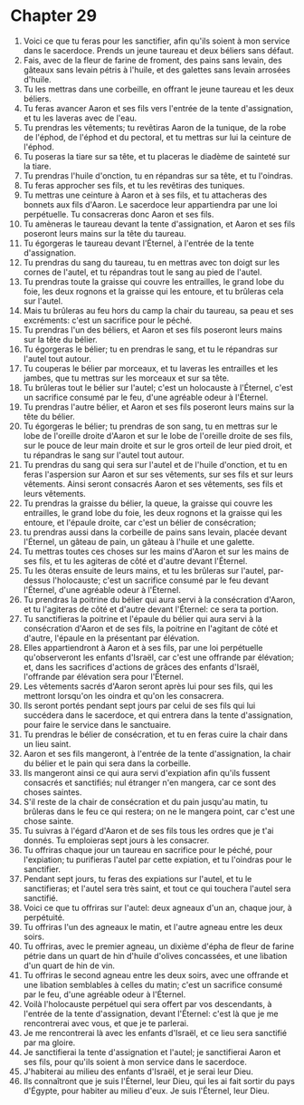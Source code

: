 # Chapter 29

1. Voici ce que tu feras pour les sanctifier, afin qu'ils soient à mon service dans le sacerdoce. Prends un jeune taureau et deux béliers sans défaut.
2. Fais, avec de la fleur de farine de froment, des pains sans levain, des gâteaux sans levain pétris à l'huile, et des galettes sans levain arrosées d'huile.
3. Tu les mettras dans une corbeille, en offrant le jeune taureau et les deux béliers.
4. Tu feras avancer Aaron et ses fils vers l'entrée de la tente d'assignation, et tu les laveras avec de l'eau.
5. Tu prendras les vêtements; tu revêtiras Aaron de la tunique, de la robe de l'éphod, de l'éphod et du pectoral, et tu mettras sur lui la ceinture de l'éphod.
6. Tu poseras la tiare sur sa tête, et tu placeras le diadème de sainteté sur la tiare.
7. Tu prendras l'huile d'onction, tu en répandras sur sa tête, et tu l'oindras.
8. Tu feras approcher ses fils, et tu les revêtiras des tuniques.
9. Tu mettras une ceinture à Aaron et à ses fils, et tu attacheras des bonnets aux fils d'Aaron. Le sacerdoce leur appartiendra par une loi perpétuelle. Tu consacreras donc Aaron et ses fils.
10. Tu amèneras le taureau devant la tente d'assignation, et Aaron et ses fils poseront leurs mains sur la tête du taureau.
11. Tu égorgeras le taureau devant l'Éternel, à l'entrée de la tente d'assignation.
12. Tu prendras du sang du taureau, tu en mettras avec ton doigt sur les cornes de l'autel, et tu répandras tout le sang au pied de l'autel.
13. Tu prendras toute la graisse qui couvre les entrailles, le grand lobe du foie, les deux rognons et la graisse qui les entoure, et tu brûleras cela sur l'autel.
14. Mais tu brûleras au feu hors du camp la chair du taureau, sa peau et ses excréments: c'est un sacrifice pour le péché.
15. Tu prendras l'un des béliers, et Aaron et ses fils poseront leurs mains sur la tête du bélier.
16. Tu égorgeras le bélier; tu en prendras le sang, et tu le répandras sur l'autel tout autour.
17. Tu couperas le bélier par morceaux, et tu laveras les entrailles et les jambes, que tu mettras sur les morceaux et sur sa tête.
18. Tu brûleras tout le bélier sur l'autel; c'est un holocauste à l'Éternel, c'est un sacrifice consumé par le feu, d'une agréable odeur à l'Éternel.
19. Tu prendras l'autre bélier, et Aaron et ses fils poseront leurs mains sur la tête du bélier.
20. Tu égorgeras le bélier; tu prendras de son sang, tu en mettras sur le lobe de l'oreille droite d'Aaron et sur le lobe de l'oreille droite de ses fils, sur le pouce de leur main droite et sur le gros orteil de leur pied droit, et tu répandras le sang sur l'autel tout autour.
21. Tu prendras du sang qui sera sur l'autel et de l'huile d'onction, et tu en feras l'aspersion sur Aaron et sur ses vêtements, sur ses fils et sur leurs vêtements. Ainsi seront consacrés Aaron et ses vêtements, ses fils et leurs vêtements.
22. Tu prendras la graisse du bélier, la queue, la graisse qui couvre les entrailles, le grand lobe du foie, les deux rognons et la graisse qui les entoure, et l'épaule droite, car c'est un bélier de consécration;
23. tu prendras aussi dans la corbeille de pains sans levain, placée devant l'Éternel, un gâteau de pain, un gâteau à l'huile et une galette.
24. Tu mettras toutes ces choses sur les mains d'Aaron et sur les mains de ses fils, et tu les agiteras de côté et d'autre devant l'Éternel.
25. Tu les ôteras ensuite de leurs mains, et tu les brûleras sur l'autel, par-dessus l'holocauste; c'est un sacrifice consumé par le feu devant l'Éternel, d'une agréable odeur à l'Éternel.
26. Tu prendras la poitrine du bélier qui aura servi à la consécration d'Aaron, et tu l'agiteras de côté et d'autre devant l'Éternel: ce sera ta portion.
27. Tu sanctifieras la poitrine et l'épaule du bélier qui aura servi à la consécration d'Aaron et de ses fils, la poitrine en l'agitant de côté et d'autre, l'épaule en la présentant par élévation.
28. Elles appartiendront à Aaron et à ses fils, par une loi perpétuelle qu'observeront les enfants d'Israël, car c'est une offrande par élévation; et, dans les sacrifices d'actions de grâces des enfants d'Israël, l'offrande par élévation sera pour l'Éternel.
29. Les vêtements sacrés d'Aaron seront après lui pour ses fils, qui les mettront lorsqu'on les oindra et qu'on les consacrera.
30. Ils seront portés pendant sept jours par celui de ses fils qui lui succédera dans le sacerdoce, et qui entrera dans la tente d'assignation, pour faire le service dans le sanctuaire.
31. Tu prendras le bélier de consécration, et tu en feras cuire la chair dans un lieu saint.
32. Aaron et ses fils mangeront, à l'entrée de la tente d'assignation, la chair du bélier et le pain qui sera dans la corbeille.
33. Ils mangeront ainsi ce qui aura servi d'expiation afin qu'ils fussent consacrés et sanctifiés; nul étranger n'en mangera, car ce sont des choses saintes.
34. S'il reste de la chair de consécration et du pain jusqu'au matin, tu brûleras dans le feu ce qui restera; on ne le mangera point, car c'est une chose sainte.
35. Tu suivras à l'égard d'Aaron et de ses fils tous les ordres que je t'ai donnés. Tu emploieras sept jours à les consacrer.
36. Tu offriras chaque jour un taureau en sacrifice pour le péché, pour l'expiation; tu purifieras l'autel par cette expiation, et tu l'oindras pour le sanctifier.
37. Pendant sept jours, tu feras des expiations sur l'autel, et tu le sanctifieras; et l'autel sera très saint, et tout ce qui touchera l'autel sera sanctifié.
38. Voici ce que tu offriras sur l'autel: deux agneaux d'un an, chaque jour, à perpétuité.
39. Tu offriras l'un des agneaux le matin, et l'autre agneau entre les deux soirs.
40. Tu offriras, avec le premier agneau, un dixième d'épha de fleur de farine pétrie dans un quart de hin d'huile d'olives concassées, et une libation d'un quart de hin de vin.
41. Tu offriras le second agneau entre les deux soirs, avec une offrande et une libation semblables à celles du matin; c'est un sacrifice consumé par le feu, d'une agréable odeur à l'Éternel.
42. Voilà l'holocauste perpétuel qui sera offert par vos descendants, à l'entrée de la tente d'assignation, devant l'Éternel: c'est là que je me rencontrerai avec vous, et que je te parlerai.
43. Je me rencontrerai là avec les enfants d'Israël, et ce lieu sera sanctifié par ma gloire.
44. Je sanctifierai la tente d'assignation et l'autel; je sanctifierai Aaron et ses fils, pour qu'ils soient à mon service dans le sacerdoce.
45. J'habiterai au milieu des enfants d'Israël, et je serai leur Dieu.
46. Ils connaîtront que je suis l'Éternel, leur Dieu, qui les ai fait sortir du pays d'Égypte, pour habiter au milieu d'eux. Je suis l'Éternel, leur Dieu.

